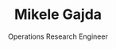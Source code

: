 ---
layout: curriculum
title: "Mikele Gajda"
subtitle: "Operations Research Engineer"
permalink: /curriculum/
description: "Curriculum Vitae of Mikele Gajda - Operations Research Engineer with expertise in optimization algorithms, reinforcement learning, and data-driven optimization."
summary: >
    Operations Research Engineer with a strong background in optimization algorithms, data analysis, and software development. Proven ability to enhance logistics and transportation systems by integrating advanced data-driven optimization strategies, including reinforcement learning techniques. Proficient in Python, Julia, Java, R, Gurobi, CPLEX, and other industry-standard tools.
skills:
    - Operations Research
    - Reinforcement Learning
    - Data-Driven Optimization
---